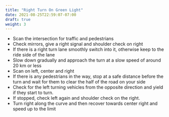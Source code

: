 ```yaml
---
title: "Right Turn On Green Light"
date: 2021-08-25T22:59:07-07:00
draft: true
weight: 3
---
```


- Scan the intersection for traffic and pedestrians
- Check mirrors, give a right signal and shoulder check on right
- If there is a right turn lane smoothly switch into it, otherwise keep to the ride side of the lane
- Slow down gradually and approach the turn at a slow speed of around 20 km or less
- Scan on left, center and right 
- If there is any pedestrians in the way, stop at a safe distance before the turn and wait for them to clear the half of the road on your side
- Check for the left turning vehicles from the opposite direction and yield if they start to turn.
- If stopped, check left again and shoulder check on the right.
- Turn right along the curve and then recover towards center right and speed up to the limit


